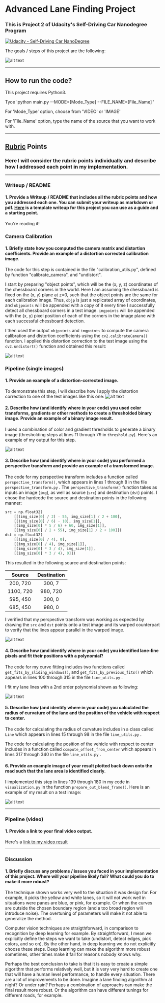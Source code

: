 # Advanced Lane Finding Project
### This is Project 2 of Udacity's Self-Driving Car Nanodegree Program
[![Udacity - Self-Driving Car NanoDegree](https://s3.amazonaws.com/udacity-sdc/github/shield-carnd.svg)](http://www.udacity.com/drive)

[//]: # (Image References)

[image0]: ./examples/Pipeline.png "Pipeline"
[image1]: ./output_images/undistort_calibration.png "Undistorted"
[image2]: ./output_images/test2_undistorted.png "Road Transformed"
[image3]: ./output_images/binary.png "Binary Example"
[image4]: ./output_images/perspective_transform.png "Warp Example"
[image5]: ./output_images/curve_fitting.png "Fit Visual"
[image6]: ./output_images/test2.jpg "Output"
[video1]: ./project_video.mp4 "Video"


The goals / steps of this project are the following:

![alt text][image0]

---
## How to run the code?

This project requires Python3.

Tyoe 'python main.py --MODE=[Mode_Type]  --FILE_NAME=[File_Name] '

For 'Mode_Type' option, choose from 'VIDEO' or 'IMAGE'

For 'File_Name' option, type the name of the source that you want to work with.

---

## [Rubric](https://review.udacity.com/#!/rubrics/571/view) Points

### Here I will consider the rubric points individually and describe how I addressed each point in my implementation.  

---

### Writeup / README

#### 1. Provide a Writeup / README that includes all the rubric points and how you addressed each one.  You can submit your writeup as markdown or pdf.  [Here](https://github.com/udacity/CarND-Advanced-Lane-Lines/blob/master/writeup_template.md) is a template writeup for this project you can use as a guide and a starting point.  

You're reading it!

### Camera Calibration

#### 1. Briefly state how you computed the camera matrix and distortion coefficients. Provide an example of a distortion corrected calibration image.

The code for this step is contained in the file "calibration_utils.py", defined by function "calibrate_camera", and "undistort".

I start by preparing "object points", which will be the (x, y, z) coordinates of the chessboard corners in the world. Here I am assuming the chessboard is fixed on the (x, y) plane at z=0, such that the object points are the same for each calibration image.  Thus, `objp` is just a replicated array of coordinates, and `objpoints` will be appended with a copy of it every time I successfully detect all chessboard corners in a test image.  `imgpoints` will be appended with the (x, y) pixel position of each of the corners in the image plane with each successful chessboard detection.  

I then used the output `objpoints` and `imgpoints` to compute the camera calibration and distortion coefficients using the `cv2.calibrateCamera()` function.  I applied this distortion correction to the test image using the `cv2.undistort()` function and obtained this result: 

![alt text][image1]

### Pipeline (single images)

#### 1. Provide an example of a distortion-corrected image.

To demonstrate this step, I will describe how I apply the distortion correction to one of the test images like this one:
![alt text][image2]

#### 2. Describe how (and identify where in your code) you used color transforms, gradients or other methods to create a thresholded binary image.  Provide an example of a binary image result.

I used a combination of color and gradient thresholds to generate a binary image (thresholding steps at lines 11 through 79 in `threshold.py`).  Here's an example of my output for this step.

![alt text][image3]

#### 3. Describe how (and identify where in your code) you performed a perspective transform and provide an example of a transformed image.

The code for my perspective transform includes a function called `perspective_transform()`, which appears in lines 1 through 8 in the file `perspective_transform.py` .  The `perspective_transform()` function takes as inputs an image (`img`), as well as source (`src`) and destination (`dst`) points.  I chose the hardcode the source and destination points in the following manner:

```python
src = np.float32(
    [[(img_size[0] / 2) - 55, img_size[1] / 2 + 100],
    [((img_size[0] / 6) - 10), img_size[1]],
    [(img_size[0] * 5 / 6) + 60, img_size[1]],
    [(img_size[0] / 2 + 55), img_size[1] / 2 + 100]])
dst = np.float32(
    [[(img_size[0] / 4), 0],
    [(img_size[0] / 4), img_size[1]],
    [(img_size[0] * 3 / 4), img_size[1]],
    [(img_size[0] * 3 / 4), 0]])
```

This resulted in the following source and destination points:
         
| Source        | Destination   | 
|:-------------:|:-------------:| 
| 200, 720      | 300, 7        | 
| 1100, 720     | 980, 720      |
| 595, 450      | 300, 0        |
| 685, 450      | 980, 0        |

I verified that my perspective transform was working as expected by drawing the `src` and `dst` points onto a test image and its warped counterpart to verify that the lines appear parallel in the warped image.

![alt text][image4]

#### 4. Describe how (and identify where in your code) you identified lane-line pixels and fit their positions with a polynomial?

The code for my curve fitting includes two functions called `get_fits_by_sliding_windows()`, and `get_fits_by_previous_fits()` which appears in lines 100 through 315 in the file `line_utils.py` .  

I fit my lane lines with a 2nd order polynomial shown as following:

![alt text][image5]

#### 5. Describe how (and identify where in your code) you calculated the radius of curvature of the lane and the position of the vehicle with respect to center.

The code for calculating the radius of curvature includes in a class called `Line` which appears in lines 15 through 98 in the file `line_utils.py` .  

The code for calculating the position of the vehicle with respect to center includes in a function called `compute_offset_from_center` which appears in lines 317 through 340 in the file `line_utils.py` .  


#### 6. Provide an example image of your result plotted back down onto the road such that the lane area is identified clearly.

I implemented this step in lines 139 through 180 in my code in `visualization.py` in the function `prepare_out_blend_frame()`.  Here is an example of my result on a test image:

![alt text][image6]

---

### Pipeline (video)

#### 1. Provide a link to your final video output.  

Here's a [link to my video result](./project_video.mp4)

---

### Discussion

#### 1. Briefly discuss any problems / issues you faced in your implementation of this project.  Where will your pipeline likely fail?  What could you do to make it more robust?

The technique shown works very well to the situation it was design for. For example, it picks the yellow and white lanes, so it will not work well in situations were panes are blue, or pink, for example. Or when the curves are outside the chosen boundary region (and a too broad region will introduce noise). The overtuning of parameters will make it not able to generalize the method.

Computer vision techniques are straigthforward, in comparison to recognition by deep learning for example. By straightforward, I mean we explicitly define the steps we want to take (undistort, detect edges, pick colors, and so on). By the other hand, in deep learning we do not explicitly choose these steps. Deep learning can make the algorithm more robust sometimes, other times make it fail for reasons nobody knows why.

Perhaps the best conclusion to take is that it is easy to create a simple algorithm that performs relatively well, but it is very very hard to create one that will have a human level performance, to handle every situation. There are a lot of improvements to be done. Imagine a lane finding algorithm at night? Or under rain? Perhaps a combination of approachs can make the final result more robust. Or the algorithm can have different tunings for different roads, for example.